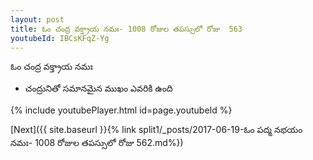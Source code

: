 ```yaml
---
layout: post
title: ఓం చంద్ర వక్త్రాయ నమః- 1008 రోజుల తపస్సులో రోజు  563
youtubeId: IBCsKFqZ-Yg
---
```

 
 
 ఓం చంద్ర వక్త్రాయ నమః  
 
 -  చంద్రునితో సమానమైన ముఖం ఎవరికి ఉంది 
 
  
 
  
 
 
 
 
 
 


{% include youtubePlayer.html id=page.youtubeId %}
 
[Next]({{ site.baseurl }}{% link  split1/_posts/2017-06-19-ఓం పద్మ నభయం నమః- 1008 రోజుల తపస్సులో రోజు  562.md%})
 
